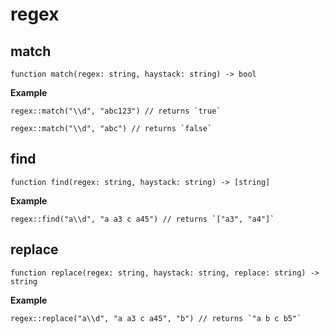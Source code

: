 # regex

## match

```wdl
function match(regex: string, haystack: string) -> bool
```

**Example**

```wdl
regex::match("\\d", "abc123") // returns `true`

regex::match("\\d", "abc") // returns `false`
```

## find

```wdl
function find(regex: string, haystack: string) -> [string]
```

**Example**

```wdl
regex::find("a\\d", "a a3 c a45") // returns `["a3", "a4"]`
```

## replace

```wdl
function replace(regex: string, haystack: string, replace: string) -> string
```

**Example**

```wdl
regex::replace("a\\d", "a a3 c a45", "b") // returns `"a b c b5"`
```
